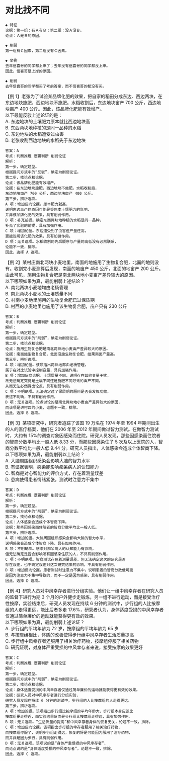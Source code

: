 # 对比找不同

```
◆ 特征
论据：第一组：有Ａ有Ｂ；第二组：没Ａ没Ｂ。
论点：Ａ是Ｂ的原因。

◆ 削弱
第一组有Ｃ因素，第二组没有Ｃ因素。
```

```
◆ 举例
去年信喜哥的同学都上岸了；去年没有信喜哥的同学都没上岸。
因此，信喜哥是上岸的原因。

◆ 削弱
去年信喜哥的同学都买了考前答案，而不信喜哥的都没有买。
```

【例 1】老张为了试验某品牌化肥的效果，把自家的稻田分成东边、西边两块，在东边地块施肥，西边地块不施肥。水稻收割后，东边地块亩产 700 公斤，西边地块亩产 400 公斤。因此，该品牌化肥能有效增产。  
以下最能反驳上述论证的是：  
A. 东边地块的土壤肥力原本就比西边地块高  
B. 东西两块地种植的是同一品种的水稻  
C. 东边地块的水稻遭受过虫害  
D. 老张收割西边地块的水稻先于东边地块

```
答案：A
考点：判断推理 逻辑判断 削弱论证
解析：
第一步，确定题型。
根据提问方式中的“反驳”，确定为削弱论证。
第二步，找论点和论据。
论点：该品牌化肥能有效增产。
论据：在东边地块施肥，西边地块不施肥。水稻收割后，
东边地块亩产 700 公斤，西边地块亩产 400 公斤。
第三步，辨析选项。
A 项：增加反向论据。原本肥力就高，
说明东边高产的原因可能是受原本土壤肥力的影响，
并非该品牌化肥的效果，具有削弱作用。
B 项：补充前提。确定东西两块地种植的水稻是同一品种，
补充了实验的前提，具有加强作用。
C 项：增加论据。东边遭受到了虫害但产量还高，
更能说明该化肥的效果，具有加强作用。
D 项：无关选项。水稻收割的先后顺序与产量的高低没有必然联系，
论题不一致，排除。
因此，选择 A 选项。
```

【例 2】某村庄南北两块小麦地里，南面的地施用了生物复合肥，北面的地则没有。收割完小麦测算后发现，南面的地亩产 450 公斤，北面的地亩产 200 公斤。由此可见，施用生物复合肥是南北两块地小麦亩产差异较大的原因。  
以下哪项如果为真，最能削弱上述结论？  
A. 南北两块小麦地均由老杨管理  
B. 南北两块小麦地的土壤质量不同  
C. 村南小麦地里施用的生物复合肥已过保质期  
D. 村西的小麦地里也施用了该生物复合肥，亩产只有 230 公斤

```
答案：B
考点：判断推理 逻辑判断 削弱论证
解析：
第一步，确定题型。
根据提问方式中的“削弱”，确定为削弱论证。
第二步，找论点和论据。
论点：施用生物复合肥是南北两块地小麦亩产差异较大的原因。
论据：南面施生物复合肥，北面没施生物复合肥，结果南面产量高。
第三步，辨析选项。
A 项：增加论据。该项指出两块地都由老杨管理，
属于在对比试验中控制变量，具有加强作用。
B 项：增加反向论据。土壤质量不同，说明存在其他变量干扰，
故无法确定究竟是土壤不同还是施肥不同导致的亩产不同，
从而无法必然得出论点，具有削弱作用。
C 项：不明确项。无法确定过了保质期的肥料是否会发挥功效，
表述不明确，不具有削弱作用。
D 项：无关选项。论点讨论的是南北两块地小麦亩产差异较大的原因，
而该项是讲村西的小麦，论题不一致，排除。
因此，选择 B 选项。
```

【例 3】某项研究中，研究者追踪了该国 19 万名在 1974 年至 1994 年期间出生的人的医疗档案，他们在 2006 年至 2012 年期间做过智力测试。在做智力测试时，大约有 15%的调查对象因感染而住院。研究人员发现，那些因感染而住院者的智商分数平均比一般人低 8.33 分，而那些因感染住了 5 次及以上医院的人，智商分数平均比一般人低 9.44 分。研究人员指出，人体感染会造成个体智商下降。  
以下哪项如果为真，最能削弱以上结论？  
A. 大脑周围组织感染会影响大脑的智力水平  
B. 有证据表明，感染能影响痴呆病人的认知能力  
C. 智商是对心智能力的评价方式，存在着测量误差  
D. 患病使得患者情绪紧张，测试时注意力不集中

```
答案：D
考点：判断推理 逻辑判断 削弱论证
解析：
第一步，确定题型。
根据提问方式中的“削弱”，确定为削弱论证。
第二步，找论点和论据。
论点：人体感染会造成个体智商下降。
论据：那些因感染而住院者的智商分数平均比一般人低。
第三步，辨析选项。
A 项：增加论据。大脑周围组织感染会影响大脑的智力水平，
说明感染会造成个体智商下降，具有加强作用。
B 项：不明确项。感染对痴呆病人的认知能力有影响，
但无法确定是否会影响所有因感染住院的人，不具有削弱作用。
C 项：不明确项。智商测试存在着测量误差，但无法确定这次的研究是否
存在误差，也不确定误差对这次研究结果的影响，不具有削弱作用。
D 项：增加反向论据。患者测试时注意力不集中，说明患者的智商分数低可能
是因为注意力不集中导致的，而不一定是因为感染，具有削弱作用。
因此，选择 D 选项。
```

【例 4】研究人员对中风幸存者进行分组实验。他们让一组中风幸存者在研究人员的监督下进行为期 3 个月的户外健步走锻炼，另一组不进行运动，而是接受治疗性按摩，实验结束后，研究人员发现在持续 6 分钟的测试中，步行组的人比按摩组的人走得更远，能比后者多走 17.6%，研究者认为，身体适度受损的中风幸存者仅通过简单廉价的运动就能获得更有效的效果。  
以下哪项如果为真，最能削弱上述论证？  
A. 步行组的平均年龄为 72 岁，按摩组的平均年龄为 65 岁  
B. 与按摩组相比，体质的改善使得步行组中风幸存者生活质量提高  
C. 步行组中风幸存者还服用了相关治疗药物，按摩组停服了相关药物  
D. 研究证明，对身体严重受损的中风幸存者来说，接受按摩的效果更好

```
答案：C
考点：判断推理 逻辑判断 削弱论证
解析：
第一步，确定题型。
根据提问方式中的“削弱”，确定为削弱论证。
第二步，找论点和论据。
论点：身体适度受损的中风幸存者仅通过简单廉价的运动就能获得更有效的效果。
论据：研究人员对中风幸存者进行分组实验，
研究人员发现在持续 6 分钟的测试中，步行组的人比按摩组的人走得更远。
第三步，辨析选项。
A 项：增加论据。该项指出步行组比按摩组的平均年龄大，步行组本身应该比
按摩组要走得近，而实验结果反而是步行组比按摩组走得远，具有加强作用。
B 项：无关选项。“生活质量的提高”和中风幸存者身体的恢复无关，论题不一致，排除。
C 项：增加反向论据。该项指出步行组的幸存者服用了相关治疗药物，
而按摩组停服了，说明步行组走得远，恢复的好是可能因为服用了治疗药物，
而并非是因为步行，具有削弱作用。
D 项：无关选项。该项说的是“身体严重受损的中风幸存者”，
而论点说的是“身体适度受损的中风幸存者”，论题不一致，排除。
因此，选择 C 选项。
```
